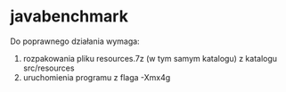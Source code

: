 # javabenchmark

Do poprawnego działania wymaga:
  1. rozpakowania pliku resources.7z (w tym samym katalogu) z katalogu src/resources 
  2. uruchomienia programu z flaga -Xmx4g
